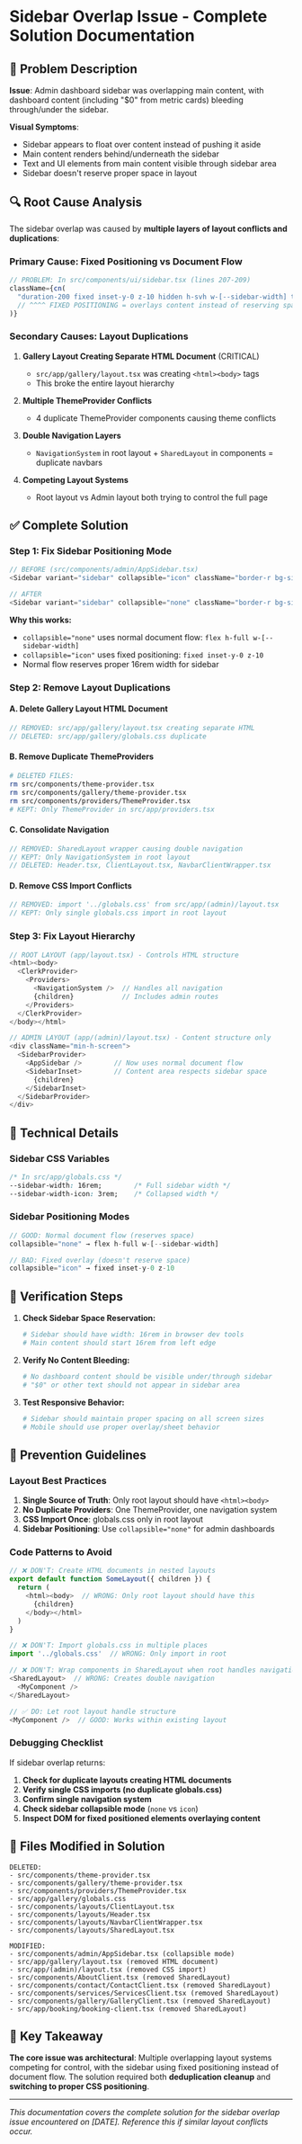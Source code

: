 # Sidebar Overlap Issue - Complete Solution Documentation

## 🚨 Problem Description

**Issue**: Admin dashboard sidebar was overlapping main content, with dashboard content (including "$0" from metric cards) bleeding through/under the sidebar.

**Visual Symptoms**:
- Sidebar appears to float over content instead of pushing it aside
- Main content renders behind/underneath the sidebar
- Text and UI elements from main content visible through sidebar area
- Sidebar doesn't reserve proper space in layout

## 🔍 Root Cause Analysis

The sidebar overlap was caused by **multiple layers of layout conflicts and duplications**:

### Primary Cause: Fixed Positioning vs Document Flow
```typescript
// PROBLEM: In src/components/ui/sidebar.tsx (lines 207-209)
className={cn(
  "duration-200 fixed inset-y-0 z-10 hidden h-svh w-[--sidebar-width] transition-[left,right,width] ease-linear md:flex",
  // ^^^^ FIXED POSITIONING = overlays content instead of reserving space
)}
```

### Secondary Causes: Layout Duplications
1. **Gallery Layout Creating Separate HTML Document** (CRITICAL)
   - `src/app/gallery/layout.tsx` was creating `<html><body>` tags
   - This broke the entire layout hierarchy
   
2. **Multiple ThemeProvider Conflicts**
   - 4 duplicate ThemeProvider components causing theme conflicts
   
3. **Double Navigation Layers**
   - `NavigationSystem` in root layout + `SharedLayout` in components = duplicate navbars
   
4. **Competing Layout Systems**
   - Root layout vs Admin layout both trying to control the full page

## ✅ Complete Solution

### Step 1: Fix Sidebar Positioning Mode
```typescript
// BEFORE (src/components/admin/AppSidebar.tsx)
<Sidebar variant="sidebar" collapsible="icon" className="border-r bg-sidebar" {...props}>

// AFTER 
<Sidebar variant="sidebar" collapsible="none" className="border-r bg-sidebar" {...props}>
```

**Why this works:**
- `collapsible="none"` uses normal document flow: `flex h-full w-[--sidebar-width]`
- `collapsible="icon"` uses fixed positioning: `fixed inset-y-0 z-10`
- Normal flow reserves proper 16rem width for sidebar

### Step 2: Remove Layout Duplications

#### A. Delete Gallery Layout HTML Document
```typescript
// REMOVED: src/app/gallery/layout.tsx creating separate HTML
// DELETED: src/app/gallery/globals.css duplicate
```

#### B. Remove Duplicate ThemeProviders
```bash
# DELETED FILES:
rm src/components/theme-provider.tsx
rm src/components/gallery/theme-provider.tsx  
rm src/components/providers/ThemeProvider.tsx
# KEPT: Only ThemeProvider in src/app/providers.tsx
```

#### C. Consolidate Navigation
```typescript
// REMOVED: SharedLayout wrapper causing double navigation
// KEPT: Only NavigationSystem in root layout
// DELETED: Header.tsx, ClientLayout.tsx, NavbarClientWrapper.tsx
```

#### D. Remove CSS Import Conflicts
```typescript
// REMOVED: import '../globals.css' from src/app/(admin)/layout.tsx
// KEPT: Only single globals.css import in root layout
```

### Step 3: Fix Layout Hierarchy
```typescript
// ROOT LAYOUT (app/layout.tsx) - Controls HTML structure
<html><body>
  <ClerkProvider>
    <Providers>
      <NavigationSystem />  // Handles all navigation
      {children}            // Includes admin routes
    </Providers>
  </ClerkProvider>
</body></html>

// ADMIN LAYOUT (app/(admin)/layout.tsx) - Content structure only
<div className="min-h-screen">
  <SidebarProvider>
    <AppSidebar />        // Now uses normal document flow
    <SidebarInset>        // Content area respects sidebar space
      {children}
    </SidebarInset>
  </SidebarProvider>
</div>
```

## 🔧 Technical Details

### Sidebar CSS Variables
```css
/* In src/app/globals.css */
--sidebar-width: 16rem;        /* Full sidebar width */
--sidebar-width-icon: 3rem;    /* Collapsed width */
```

### Sidebar Positioning Modes
```typescript
// GOOD: Normal document flow (reserves space)
collapsible="none" → flex h-full w-[--sidebar-width]

// BAD: Fixed overlay (doesn't reserve space) 
collapsible="icon" → fixed inset-y-0 z-10
```

## 🚀 Verification Steps

1. **Check Sidebar Space Reservation:**
   ```bash
   # Sidebar should have width: 16rem in browser dev tools
   # Main content should start 16rem from left edge
   ```

2. **Verify No Content Bleeding:**
   ```bash
   # No dashboard content should be visible under/through sidebar
   # "$0" or other text should not appear in sidebar area
   ```

3. **Test Responsive Behavior:**
   ```bash
   # Sidebar should maintain proper spacing on all screen sizes
   # Mobile should use proper overlay/sheet behavior
   ```

## 🔄 Prevention Guidelines

### Layout Best Practices
1. **Single Source of Truth**: Only root layout should have `<html><body>`
2. **No Duplicate Providers**: One ThemeProvider, one navigation system
3. **CSS Import Once**: globals.css only in root layout
4. **Sidebar Positioning**: Use `collapsible="none"` for admin dashboards

### Code Patterns to Avoid
```typescript
// ❌ DON'T: Create HTML documents in nested layouts
export default function SomeLayout({ children }) {
  return (
    <html><body>  // WRONG: Only root layout should have this
      {children}
    </body></html>
  )
}

// ❌ DON'T: Import globals.css in multiple places
import '../globals.css'  // WRONG: Only import in root

// ❌ DON'T: Wrap components in SharedLayout when root handles navigation
<SharedLayout>  // WRONG: Creates double navigation
  <MyComponent />
</SharedLayout>

// ✅ DO: Let root layout handle structure
<MyComponent />  // GOOD: Works within existing layout
```

### Debugging Checklist
If sidebar overlap returns:

1. **Check for duplicate layouts creating HTML documents**
2. **Verify single CSS imports (no duplicate globals.css)**
3. **Confirm single navigation system**
4. **Check sidebar collapsible mode** (`none` vs `icon`)
5. **Inspect DOM for fixed positioned elements overlaying content**

## 📁 Files Modified in Solution

```
DELETED:
- src/components/theme-provider.tsx
- src/components/gallery/theme-provider.tsx  
- src/components/providers/ThemeProvider.tsx
- src/app/gallery/globals.css
- src/components/layouts/ClientLayout.tsx
- src/components/layouts/Header.tsx
- src/components/layouts/NavbarClientWrapper.tsx
- src/components/layouts/SharedLayout.tsx

MODIFIED:
- src/components/admin/AppSidebar.tsx (collapsible mode)
- src/app/gallery/layout.tsx (removed HTML document)
- src/app/(admin)/layout.tsx (removed CSS import)
- src/components/AboutClient.tsx (removed SharedLayout)
- src/components/contact/ContactClient.tsx (removed SharedLayout)
- src/components/services/ServicesClient.tsx (removed SharedLayout)
- src/components/gallery/GalleryClient.tsx (removed SharedLayout)
- src/app/booking/booking-client.tsx (removed SharedLayout)
```

## 🎯 Key Takeaway

**The core issue was architectural**: Multiple overlapping layout systems competing for control, with the sidebar using fixed positioning instead of document flow. The solution required both **deduplication cleanup** and **switching to proper CSS positioning**.

---

*This documentation covers the complete solution for the sidebar overlap issue encountered on [DATE]. Reference this if similar layout conflicts occur.*